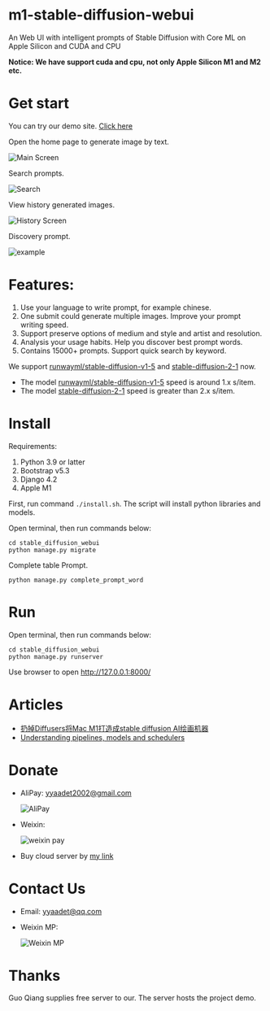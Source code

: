 # m1-stable-diffusion-webui

An Web UI with intelligent prompts of Stable Diffusion with Core ML on Apple Silicon and CUDA and CPU

**Notice: We have support cuda and cpu, not only Apple Silicon M1 and M2 etc.**

# Get start

You can try our demo site. [Click here](http://stable-diffusion.51zhi.com/)

Open the home page to generate image by text.

![Main Screen](./images/main_screen.png)

Search prompts.

![Search](./images/search_prompt.png)

View history generated images.

![History Screen](./images/history.png)

Discovery prompt.

![example](./images/example.png)

# Features:

1. Use your language to write prompt, for example chinese.
2. One submit could generate multiple images. Improve your prompt writing speed.
3. Support preserve options of medium and style and artist and resolution.
4. Analysis your usage habits. Help you discover best prompt words.
5. Contains 15000+ prompts. Support quick search by keyword.


We support [runwayml/stable-diffusion-v1-5](https://huggingface.co/runwayml/stable-diffusion-v1-5) and [stable-diffusion-2-1](https://huggingface.co/stabilityai/stable-diffusion-2-1) now.

- The model [runwayml/stable-diffusion-v1-5](https://huggingface.co/runwayml/stable-diffusion-v1-5) speed is around 1.x s/item.
- The model [stable-diffusion-2-1](https://huggingface.co/stabilityai/stable-diffusion-2-1) speed is greater than 2.x s/item.


# Install

Requirements:
1. Python 3.9 or latter
2. Bootstrap v5.3
3. Django 4.2
4. Apple M1

First, run command `./install.sh`. The script will install python libraries and models.

Open terminal, then run commands below:
```
cd stable_diffusion_webui
python manage.py migrate
```

Complete table Prompt.
```
python manage.py complete_prompt_word
```

# Run

Open terminal, then run commands below:
```
cd stable_diffusion_webui
python manage.py runserver
```

Use browser to open <http://127.0.0.1:8000/>

# Articles

- [扔掉Diffusers将Mac M1打造成stable diffusion AI绘画机器](https://mp.weixin.qq.com/s?__biz=MjM5NjMzMDQ0Mg==&mid=2648534433&idx=1&sn=52a5a47243cb81be4841e2b3030e85e9&chksm=bec3230489b4aa120771cda1a5917864bad8893a717562a000dc20f2d10be086f62a0ba7ee7a&token=206784746&lang=zh_CN#rd)
- [Understanding pipelines, models and schedulers](https://huggingface.co/docs/diffusers/using-diffusers/write_own_pipeline)


# Donate 

- AliPay: yyaadet2002@gmail.com

    ![AliPay](./images/zhifubao_donate.jpeg)

- Weixin: 

    ![weixin pay](./images/weixin_pay.jpeg)

- Buy cloud server by [my link](https://www.vultr.com/?ref=9411633)


# Contact Us

- Email: yyaadet@qq.com
- Weixin MP:

    ![Weixin MP](./images/weixin_mp.jpg)

# Thanks 

Guo Qiang supplies free server to our. The server hosts the project demo.